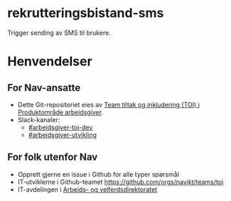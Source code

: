 # rekrutteringsbistand-sms

Trigger sending av SMS til brukere.


# Henvendelser

## For Nav-ansatte
* Dette Git-repositoriet eies av [Team tiltak og inkludering (TOI) i Produktområde arbeidsgiver](https://teamkatalog.nais.adeo.no/team/0150fd7c-df30-43ee-944e-b152d74c64d6).
* Slack-kanaler:
  * [#arbeidsgiver-toi-dev](https://nav-it.slack.com/archives/C02HTU8DBSR)
  * [#arbeidsgiver-utvikling](https://nav-it.slack.com/archives/CD4MES6BB)

## For folk utenfor Nav
* Opprett gjerne en issue i Github for alle typer spørsmål
* IT-utviklerne i Github-teamet https://github.com/orgs/navikt/teams/toi
* IT-avdelingen i [Arbeids- og velferdsdirektoratet](https://www.nav.no/no/NAV+og+samfunn/Kontakt+NAV/Relatert+informasjon/arbeids-og-velferdsdirektoratet-kontorinformasjon)
